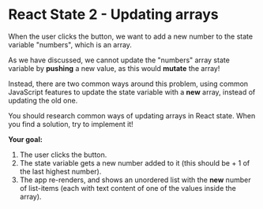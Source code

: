 # React State 2 - Updating arrays

When the user clicks the button, we want to add a new number to the state variable "numbers", which is an array.

As we have discussed, we cannot update the "numbers" array state variable by **pushing** a new value, as this would **mutate** the array!

Instead, there are two common ways around this problem, using common JavaScript features to update the state variable with a **new** array, instead of updating the old one.

You should research common ways of updating arrays in React state. When you find a solution, try to implement it!

**Your goal:**

1. The user clicks the button.
2. The state variable gets a new number added to it (this should be + 1 of the last highest number).
3. The app re-renders, and shows an unordered list with the **new** number of list-items (each with text content of one of the values inside the array).